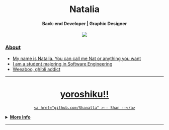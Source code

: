 <h1 align="center">Natalia</h1>
<h4 align="center">Back-end Developer <a href="/">|</a> Graphic Designer<a href="/"></h4>

<div align="center">
	<img src="https://raw.githubusercontent.com/Shanatta/nata/main/kaori.gif">
</div>
	
### About
- My name is Natalia. You can call me Nat or anything you want
- I am a student majoring in Software Engineering
- Weeaboo, ghibli addict
	
---------------------------------------------------------------------------------------------------------------------------------------------------------------------------------
	
<div align="center">
  <h1>yoroshiku!!</h1> 
 
    <a href="github.com/Shanatta" >-- Shan --</a>
 </div>

<details>
 <summary><b>More Info</b></summary>

### What I Learned
![Languages](https://skillicons.dev/icons?i=python,html,vercel)

---------------------------------------------------------------------------------------------------------------------------------------------------------------------------------
		
### Stats:

![](https://github-readme-stats.vercel.app/api?username=Shanatta&theme=dark&hide_border=true&include_all_commits=false&count_private=false)<br/>
![](https://github-readme-stats.vercel.app/api/top-langs/?username=Shanatta&theme=dark&hide_border=true&include_all_commits=false&count_private=false&layout=compact)
![](https://github-readme-streak-stats.herokuapp.com/?user=Shanatta&theme=dark&hide_border=true)<br/>
 </details>

---------------------------------------------------------------------------------------------------------------------------------------------------------------------------------
